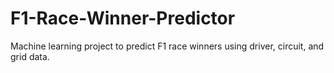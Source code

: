 # F1-Race-Winner-Predictor
Machine learning project to predict F1 race winners using driver, circuit, and grid data.
